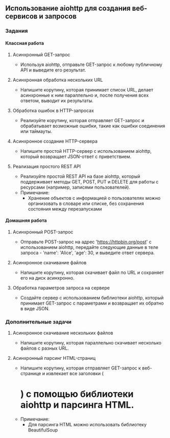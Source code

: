 ## Использование aiohttp для создания веб-сервисов и запросов

### Задания
#### Классная работа
1. Асинхронный GET-запрос
    - Используя aiohttp, отправьте GET-запрос к любому публичному API и выведите его результат.

2. Асинхронная обработка нескольких URL
    - Напишите корутину, которая принимает список URL, делает асинхронные к ним параллельно и, после получения всех ответом, выводит их результаты.

3. Обработка ошибок в HTTP-запросах
    - Реализуйте корутину, которая отправляет GET-запрос и обрабатывает возможные ошибки, такие как ошибки соединения или таймауты.

4. Асинхронное создание HTTP-сервера
    - Напишите простой HTTP-сервер с использованием aiohttp, который возвращает JSON-ответ с приветствием.

5. Реализация простого REST API
    - Реализуйте простой REST API на базе aiohttp, который поддерживает методы GET, POST, PUT и DELETE для работы с ресурсами (например, записями пользователей).
    - Примечание:
      - Хранение объектов с информацией о пользователях можно организовать в словаре или списке, без сохранения состояния между перезапусками

#### Домашняя работа

1. Асинхронный POST-запрос
    - Отправьте POST-запрос на адрес 'https://httpbin.org/post' с использованием aiohttp, передайте следующие данные в теле запроса - 'name': 'Alice', 'age': 30, и выведите ответ сервера.

2. Асинхронное скачивание файлов
    - Напишите корутину, которая скачивает файл по URL и сохраняет его на диск асинхронно.

3. Обработка параметров запроса на сервере
    - Создайте сервер с использованием библиотеки aiohttp, который принимает GET-запрос с параметрами и возвращает их обратно в виде JSON.

### Дополнительные задачи

1. Асинхронное скачивание нескольких файлов
    - Напишите корутину, которая параллельно скачивает несколько файлов с разных URL.

2. Асинхронный парсинг HTML-страниц
    - Напишите корутину, которая отправляет GET-запрос к веб-странице и извлекает все заголовки (<h1>) с помощью библиотеки aiohttp и парсинга HTML.
    - Примечание:
      - Для парсинга HTML можно использовать библиотеку BeautifulSoup